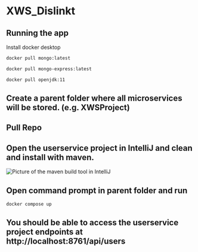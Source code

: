 # XWS_Dislinkt

## Running the app
Install docker desktop
```bash
docker pull mongo:latest

docker pull mongo-express:latest

docker pull openjdk:11
```

## Create a parent folder where all microservices will be stored. (e.g. XWSProject)

## Pull Repo

## Open the userservice project in IntelliJ and clean and install with maven.
![Picture of the maven build tool in IntelliJ](https://i.imgur.com/MuIDcGk.png)

## Open command prompt in parent folder and run
```bash
docker compose up
```

## You should be able to access the userservice project endpoints at http://localhost:8761/api/users

